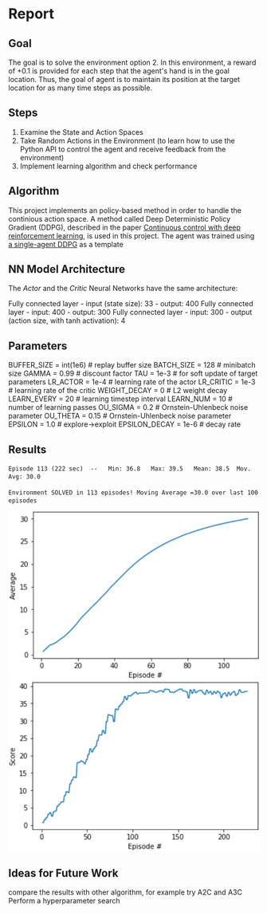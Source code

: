 [//]: # (Image References)

[image1]: https://github.com/ga32riv/Project-2-Continuous_Control/blob/main/average%20reward%20episode.PNG "Average Reward"

[image2]: https://github.com/ga32riv/Project-2-Continuous_Control/blob/main/reward%20episode.PNG "Reward each Episode"

# Report

## Goal

The goal is to solve the environment option 2.
In this environment, a reward of +0.1 is provided for each step that the agent's hand is in the goal location. Thus, the goal of agent is to maintain its position at the target location for as many time steps as possible.

## Steps
1. Examine the State and Action Spaces
2. Take Random Actions in the Environment (to learn how to use the Python API to control the agent and receive feedback from the environment)
3. Implement learning algorithm and check performance

## Algorithm
This project implements an policy-based method in order to handle the continious action space. A method called Deep Deterministic Policy Gradient (DDPG), described in the paper [Continuous control with deep reinforcement learning](https://arxiv.org/abs/1509.02971), is used in this project.
The agent was trained using [a single-agent DDPG](https://github.com/udacity/deep-reinforcement-learning/tree/master/ddpg-pendulum) as a template

## NN Model Architecture

The *Actor* and the *Critic* Neural Networks have the same architecture:

Fully connected layer - input (state size): 33 - output: 400
Fully connected layer - input: 400 - output: 300
Fully connected layer - input: 300 - output (action size, with tanh activation): 4

## Parameters

BUFFER_SIZE = int(1e6)  # replay buffer size
BATCH_SIZE = 128        # minibatch size
GAMMA = 0.99            # discount factor
TAU = 1e-3              # for soft update of target parameters
LR_ACTOR = 1e-4         # learning rate of the actor
LR_CRITIC = 1e-3        # learning rate of the critic
WEIGHT_DECAY = 0        # L2 weight decay
LEARN_EVERY = 20        # learning timestep interval
LEARN_NUM = 10          # number of learning passes
OU_SIGMA = 0.2          # Ornstein-Uhlenbeck noise parameter
OU_THETA = 0.15         # Ornstein-Uhlenbeck noise parameter
EPSILON = 1.0           # explore->exploit 
EPSILON_DECAY = 1e-6    # decay rate 

## Results
```
Episode 113 (222 sec)  -- 	Min: 36.8	Max: 39.5	Mean: 38.5	Mov. Avg: 30.0

Environment SOLVED in 113 episodes!	Moving Average =30.0 over last 100 episodes
```

![Average Reward][image1]
![Reward each Episode][image2]

## Ideas for Future Work
compare the results with other algorithm, for example try A2C and A3C
Perform a hyperparameter search
